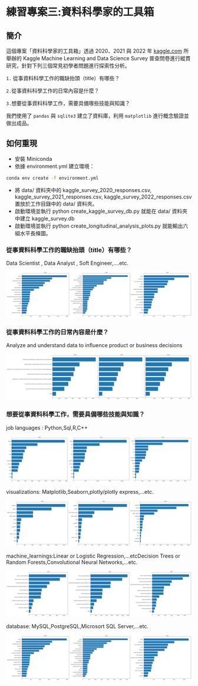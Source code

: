 # 練習專案三:資料科學家的工具箱
## 簡介

這個專案「資料科學家的工具箱」透過 2020、2021 與 2022 年 [kaggle.com](https://www.kaggle.com/) 所舉辦的 Kaggle Machine Learning and Data Science Survey 普查問卷進行縱貫研究，針對下列三個常見初學者問題進行探索性分析。

`1.` 從事資料科學工作的職缺抬頭（title）有哪些？

`2.`從事資料科學工作的日常內容是什麼？

`3.`想要從事資料科學工作，需要具備哪些技能與知識？

我們使用了 `pandas` 與 `sqlite3` 建立了資料庫，利用 `matplotlib` 進行概念驗證並做出成品。

## 如何重現
- 安裝 Miniconda
- 依據 environment.yml 建立環境：
```bash
conda env create -f environment.yml
```
- 將 data/ 資料夾中的 kaggle_survey_2020_responses.csv, kaggle_survey_2021_responses.csv, kaggle_survey_2022_responses.csv 置放於工作目錄中的 data/ 資料夾。
- 啟動環境並執行 python create_kaggle_survey_db.py 就能在 data/ 資料夾中建立 kaggle_survey.db
- 啟動環境並執行 python create_longitudinal_analysis_plots.py 就能輸出六組水平長條圖。

### 從事資料科學工作的職缺抬頭（title）有哪些？
Data Scientist , Data Analyst , Soft Engineer,....etc.

![](data_science_job_databases.png)
### 從事資料科學工作的日常內容是什麼？

Analyze and understand data to influence product or business decisions

![](data_science_job_tasks.png)
### 想要從事資料科學工作，需要具備哪些技能與知識？

job languages : Python,Sql,R,C++

![](data_science_job_programming_languages.png)

visualizations: Matplotlib,Seaborn,plotly/plotly express,...etc.

![](data_science_job_visualizations.png)

machine_learnings:Linear or Logistic Regression,...etcDecision Trees or Random Forests,Convolutional Neural Networks,...etc.

![](data_science_job_machine_learnings.png)

database: MySQL,PostgreSQL,Microsort SQL Server,...etc.

![](data_science_job_databases.png)